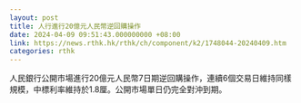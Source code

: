 ```yaml
---
layout: post
title: 人行進行20億元人民幣逆回購操作
date: 2024-04-09 09:51:43.000000000 +08:00
link: https://news.rthk.hk/rthk/ch/component/k2/1748044-20240409.htm
categories: rthk
---
```


人民銀行公開市場進行20億元人民幣7日期逆回購操作，連續6個交易日維持同樣規模，中標利率維持於1.8厘。公開市場單日仍完全對沖到期。

